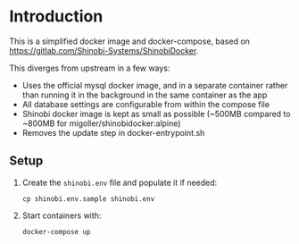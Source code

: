 # Introduction

This is a simplified docker image and docker-compose, based on https://gitlab.com/Shinobi-Systems/ShinobiDocker.

This diverges from upstream in a few ways:
* Uses the official mysql docker image, and in a separate container rather than running it in the background in the same container as the app
* All database settings are configurable from within the compose file
* Shinobi docker image is kept as small as possible (~500MB compared to ~800MB for migoller/shinobidocker:alpine)
* Removes the update step in docker-entrypoint.sh


## Setup

1. Create the `shinobi.env` file and populate it if needed:

   `cp shinobi.env.sample shinobi.env` 
  
2. Start containers with:
   
   `docker-compose up`
